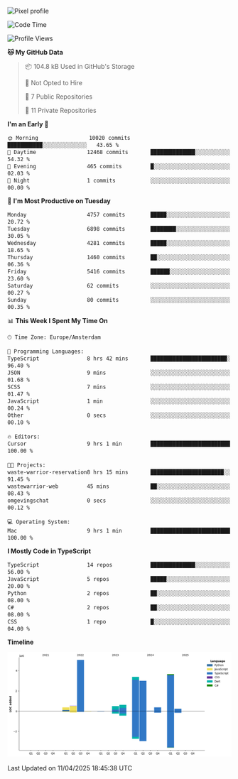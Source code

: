 ![Pixel profile](https://pixel-profile.vercel.app/api/github-stats?username=Atchferox&screen_effect=true&theme=rainbow
)


<!--START_SECTION:waka-->
![Code Time](http://img.shields.io/badge/Code%20Time-658%20hrs%2030%20mins-blue)

![Profile Views](http://img.shields.io/badge/Profile%20Views-0-blue)

**🐱 My GitHub Data** 

> 📦 104.8 kB Used in GitHub's Storage 
 > 
> 🚫 Not Opted to Hire
 > 
> 📜 7 Public Repositories 
 > 
> 🔑 11 Private Repositories 
 > 
**I'm an Early 🐤** 

```text
🌞 Morning                10020 commits       ███████████░░░░░░░░░░░░░░   43.65 % 
🌆 Daytime                12468 commits       ██████████████░░░░░░░░░░░   54.32 % 
🌃 Evening                465 commits         █░░░░░░░░░░░░░░░░░░░░░░░░   02.03 % 
🌙 Night                  1 commits           ░░░░░░░░░░░░░░░░░░░░░░░░░   00.00 % 
```
📅 **I'm Most Productive on Tuesday** 

```text
Monday                   4757 commits        █████░░░░░░░░░░░░░░░░░░░░   20.72 % 
Tuesday                  6898 commits        ████████░░░░░░░░░░░░░░░░░   30.05 % 
Wednesday                4281 commits        █████░░░░░░░░░░░░░░░░░░░░   18.65 % 
Thursday                 1460 commits        ██░░░░░░░░░░░░░░░░░░░░░░░   06.36 % 
Friday                   5416 commits        ██████░░░░░░░░░░░░░░░░░░░   23.60 % 
Saturday                 62 commits          ░░░░░░░░░░░░░░░░░░░░░░░░░   00.27 % 
Sunday                   80 commits          ░░░░░░░░░░░░░░░░░░░░░░░░░   00.35 % 
```


📊 **This Week I Spent My Time On** 

```text
🕑︎ Time Zone: Europe/Amsterdam

💬 Programming Languages: 
TypeScript               8 hrs 42 mins       ████████████████████████░   96.40 % 
JSON                     9 mins              ░░░░░░░░░░░░░░░░░░░░░░░░░   01.68 % 
SCSS                     7 mins              ░░░░░░░░░░░░░░░░░░░░░░░░░   01.47 % 
JavaScript               1 min               ░░░░░░░░░░░░░░░░░░░░░░░░░   00.24 % 
Other                    0 secs              ░░░░░░░░░░░░░░░░░░░░░░░░░   00.10 % 

🔥 Editors: 
Cursor                   9 hrs 1 min         █████████████████████████   100.00 % 

🐱‍💻 Projects: 
waste-warrior-reservation8 hrs 15 mins       ███████████████████████░░   91.45 % 
wastewarrior-web         45 mins             ██░░░░░░░░░░░░░░░░░░░░░░░   08.43 % 
omgevingschat            0 secs              ░░░░░░░░░░░░░░░░░░░░░░░░░   00.12 % 

💻 Operating System: 
Mac                      9 hrs 1 min         █████████████████████████   100.00 % 
```

**I Mostly Code in TypeScript** 

```text
TypeScript               14 repos            ██████████████░░░░░░░░░░░   56.00 % 
JavaScript               5 repos             █████░░░░░░░░░░░░░░░░░░░░   20.00 % 
Python                   2 repos             ██░░░░░░░░░░░░░░░░░░░░░░░   08.00 % 
C#                       2 repos             ██░░░░░░░░░░░░░░░░░░░░░░░   08.00 % 
CSS                      1 repo              █░░░░░░░░░░░░░░░░░░░░░░░░   04.00 % 
```



**Timeline**

![Lines of Code chart](https://raw.githubusercontent.com/Atchferox/Atchferox/main/assets/bar_graph.png)


 Last Updated on 11/04/2025 18:45:38 UTC
<!--END_SECTION:waka-->
